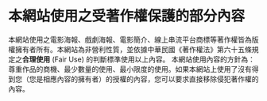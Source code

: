 # 本網站使用之受著作權保護的部分內容
本網站使用之電影海報、戲劇海報、電影簡介、線上串流平台商標等著作權皆為版權擁有者所有。本網站為非營利性質，並依據中華民國《著作權法》第六十五條規定之**合理使用** (Fair Use) 的判斷標準使用以上內容。
本網站使用內容的方針為：尊重作品的商機、最少數量的使用、最小限度的使用。如果本網站上使用了沒有得到您（您是相應內容的擁有者）的授權的內容，您可以要求直接移除侵犯著作權的內容。
